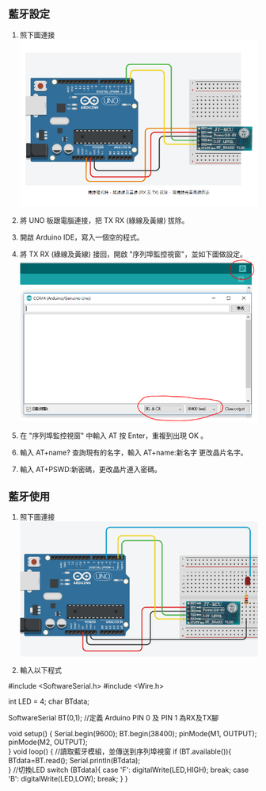 ## 藍牙設定

1. 照下圖連接<br>
![1.png](1.png)

2. 將 UNO 板跟電腦連接，把 TX RX (綠線及黃線) 拔除。

3. 開啟 Arduino IDE，寫入一個空的程式。

4. 將 TX RX (綠線及黃線) 接回，開啟 "序列埠監控視窗"，並如下圖做設定。<br>
![1-1.png](1-1.png)

5. 在 "序列埠監控視窗" 中輸入 AT 按 Enter，重複到出現  OK 。

6. 輸入 AT+name? 查詢現有的名字，輸入 AT+name:新名字 更改晶片名字。

7. 輸入 AT+PSWD:新密碼，更改晶片連入密碼。

## 藍牙使用

1. 照下圖連接<br>
![2.png](2.png)

2. 輸入以下程式<br>

#include <SoftwareSerial.h>
#include <Wire.h>

int LED = 4;
char BTdata;

SoftwareSerial BT(0,1);     //定義 Arduino PIN 0 及 PIN 1 為RX及TX腳

void setup()
{
 Serial.begin(9600);
 BT.begin(38400);
 pinMode(M1, OUTPUT);  
 pinMode(M2, OUTPUT);  
}
void loop()
{
 //讀取藍牙模組，並傳送到序列埠視窗
 if (BT.available()){
    BTdata=BT.read();
    Serial.println(BTdata);  
 }
 //切換LED
 switch (BTdata){ 
  case 'F':
    digitalWrite(LED,HIGH);
    break;
  case 'B':
    digitalWrite(LED,LOW);
    break;
  }
}
